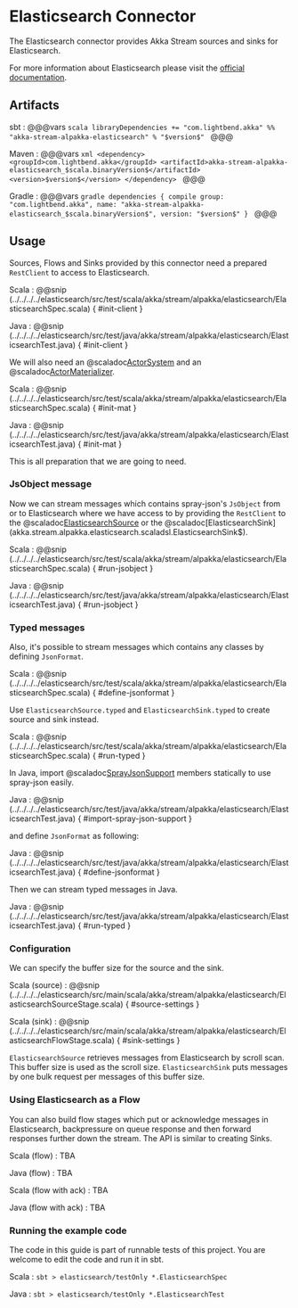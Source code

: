 # Elasticsearch Connector

The Elasticsearch connector provides Akka Stream sources and sinks for Elasticsearch.

For more information about Elasticsearch please visit the [official documentation](https://www.elastic.co/guide/index.html).

## Artifacts

sbt
:   @@@vars
    ```scala
    libraryDependencies += "com.lightbend.akka" %% "akka-stream-alpakka-elasticsearch" % "$version$"
    ```
    @@@

Maven
:   @@@vars
    ```xml
    <dependency>
      <groupId>com.lightbend.akka</groupId>
      <artifactId>akka-stream-alpakka-elasticsearch_$scala.binaryVersion$</artifactId>
      <version>$version$</version>
    </dependency>
    ```
    @@@

Gradle
:   @@@vars
    ```gradle
    dependencies {
      compile group: "com.lightbend.akka", name: "akka-stream-alpakka-elasticsearch_$scala.binaryVersion$", version: "$version$"
    }
    ```
    @@@

## Usage

Sources, Flows and Sinks provided by this connector need a prepared `RestClient` to access to Elasticsearch.

Scala
: @@snip (../../../../elasticsearch/src/test/scala/akka/stream/alpakka/elasticsearch/ElasticsearchSpec.scala) { #init-client }

Java
: @@snip (../../../../elasticsearch/src/test/java/akka/stream/alpakka/elasticsearch/ElasticsearchTest.java) { #init-client }

We will also need an @scaladoc[ActorSystem](akka.actor.ActorSystem) and an @scaladoc[ActorMaterializer](akka.stream.ActorMaterializer).

Scala
: @@snip (../../../../elasticsearch/src/test/scala/akka/stream/alpakka/elasticsearch/ElasticsearchSpec.scala) { #init-mat }

Java
: @@snip (../../../../elasticsearch/src/test/java/akka/stream/alpakka/elasticsearch/ElasticsearchTest.java) { #init-mat }

This is all preparation that we are going to need.

### JsObject message

Now we can stream messages which contains spray-json's `JsObject` from or to Elasticsearch where we have access to by providing the `RestClient` to the
@scaladoc[ElasticsearchSource](akka.stream.alpakka.elasticsearch.scaladsl.ElasticsearchSource$) or the 
@scaladoc[ElasticsearchSink](akka.stream.alpakka.elasticsearch.scaladsl.ElasticsearchSink$).

Scala
: @@snip (../../../../elasticsearch/src/test/scala/akka/stream/alpakka/elasticsearch/ElasticsearchSpec.scala) { #run-jsobject }

Java
: @@snip (../../../../elasticsearch/src/test/java/akka/stream/alpakka/elasticsearch/ElasticsearchTest.java) { #run-jsobject }


### Typed messages

Also, it's possible to stream messages which contains any classes by defining `JsonFormat`.

Scala
: @@snip (../../../../elasticsearch/src/test/scala/akka/stream/alpakka/elasticsearch/ElasticsearchSpec.scala) { #define-jsonformat }

Use `ElasticsearchSource.typed` and `ElasticsearchSink.typed` to create source and sink instead.

Scala
: @@snip (../../../../elasticsearch/src/test/scala/akka/stream/alpakka/elasticsearch/ElasticsearchSpec.scala) { #run-typed }

In Java, import @scaladoc[SprayJsonSupport](akka.stream.alpakka.elasticsearch.javadsl.SprayJsonSupport$) members statically to use spray-json easily.

Java
: @@snip (../../../../elasticsearch/src/test/java/akka/stream/alpakka/elasticsearch/ElasticsearchTest.java) { #import-spray-json-support }

and define `JsonFormat` as following:

Java
: @@snip (../../../../elasticsearch/src/test/java/akka/stream/alpakka/elasticsearch/ElasticsearchTest.java) { #define-jsonformat }

Then we can stream typed messages in Java.

Java
: @@snip (../../../../elasticsearch/src/test/java/akka/stream/alpakka/elasticsearch/ElasticsearchTest.java) { #run-typed }


### Configuration

We can specify the buffer size for the source and the sink.

Scala (source)
: @@snip (../../../../elasticsearch/src/main/scala/akka/stream/alpakka/elasticsearch/ElasticsearchSourceStage.scala) { #source-settings }

Scala (sink)
: @@snip (../../../../elasticsearch/src/main/scala/akka/stream/alpakka/elasticsearch/ElasticsearchFlowStage.scala) { #sink-settings }

`ElasticsearchSource` retrieves messages from Elasticsearch by scroll scan. This buffer size is used as the scroll size.
`ElasticsearchSink` puts messages by one bulk request per messages of this buffer size.

### Using Elasticsearch as a Flow

You can also build flow stages which put or acknowledge messages in Elasticsearch, backpressure on queue response and then forward
responses further down the stream. The API is similar to creating Sinks.

Scala (flow)
: TBA

Java (flow)
: TBA

Scala (flow with ack)
: TBA

Java (flow with ack)
: TBA

### Running the example code

The code in this guide is part of runnable tests of this project. You are welcome to edit the code and run it in sbt.

Scala
:   ```
    sbt
    > elasticsearch/testOnly *.ElasticsearchSpec
    ```

Java
:   ```
    sbt
    > elasticsearch/testOnly *.ElasticsearchTest
    ```
